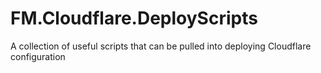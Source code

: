 # FM.Cloudflare.DeployScripts
A collection of useful scripts that can be pulled into deploying Cloudflare configuration
